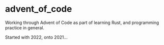 # advent_of_code

Working through Advent of Code as part of learning Rust, and programming practice in general.

Started with 2022, onto 2021...
